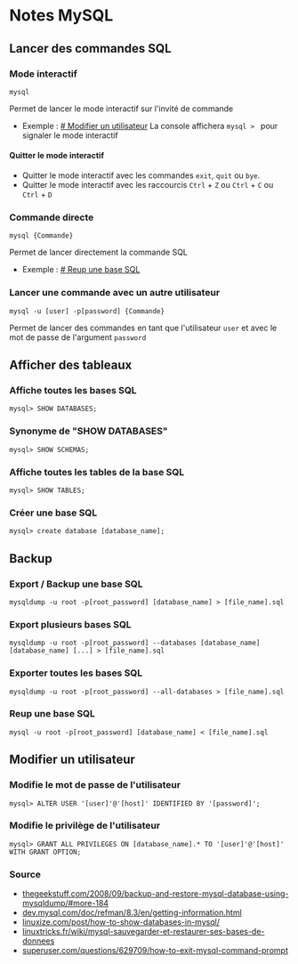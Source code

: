 # Notes MySQL
## Lancer des commandes SQL
### Mode interactif
```
mysql
```
Permet de lancer le mode interactif sur l'invité de commande
- Exemple : [# Modifier un utilisateur](#Modifier-un-utilisateur)
La console affichera `mysql > ` pour signaler le mode interactif

#### Quitter le mode interactif
- Quitter le mode interactif avec les commandes `exit`, `quit` ou `bye`.
- Quitter le mode interactif avec les raccourcis `Ctrl` + `Z` ou `Ctrl` + `C` ou `Ctrl` + `D`

### Commande directe
```
mysql {Commande}
```
Permet de lancer directement la commande SQL
- Exemple : [# Reup une base SQL](#Reup-une-base-SQL)

### Lancer une commande avec un autre utilisateur
```
mysql -u [user] -p[password] {Commande}
```
Permet de lancer des commandes en tant que l'utilisateur `user` et avec le mot de passe de l'argument `password`

## Afficher des tableaux
### Affiche toutes les bases SQL
```
mysql> SHOW DATABASES;
```

### Synonyme de "SHOW DATABASES"
```
mysql> SHOW SCHEMAS;
```

### Affiche toutes les tables de la base SQL
```
mysql> SHOW TABLES;
```

### Créer une base SQL
```
mysql> create database [database_name];
```

## Backup
### Export / Backup une base SQL
```
mysqldump -u root -p[root_password] [database_name] > [file_name].sql
```

### Export plusieurs bases SQL
```
mysqldump -u root -p[root_password] --databases [database_name] [database_name] [...] > [file_name].sql
```

### Exporter toutes les bases SQL
```
mysqldump -u root -p[root_password] --all-databases > [file_name].sql
```

### Reup une base SQL
```
mysql -u root -p[root_password] [database_name] < [file_name].sql
```

## Modifier un utilisateur
### Modifie le mot de passe de l'utilisateur
```
mysql> ALTER USER '[user]'@'[host]' IDENTIFIED BY '[password]';
```

### Modifie le privilège de l'utilisateur
```
mysql> GRANT ALL PRIVILEGES ON [database_name].* TO '[user]'@'[host]' WITH GRANT OPTION;
```

### Source
- [thegeekstuff.com/2008/09/backup-and-restore-mysql-database-using-mysqldump/#more-184](https://www.thegeekstuff.com/2008/09/backup-and-restore-mysql-database-using-mysqldump/#more-184)
- [dev.mysql.com/doc/refman/8.3/en/getting-information.html](https://dev.mysql.com/doc/refman/8.3/en/getting-information.html)
- [linuxize.com/post/how-to-show-databases-in-mysql/](https://linuxize.com/post/how-to-show-databases-in-mysql/)
- [linuxtricks.fr/wiki/mysql-sauvegarder-et-restaurer-ses-bases-de-donnees](https://www.linuxtricks.fr/wiki/mysql-sauvegarder-et-restaurer-ses-bases-de-donnees)
- [superuser.com/questions/629709/how-to-exit-mysql-command-prompt](https://superuser.com/questions/629709/how-to-exit-mysql-command-prompt)
